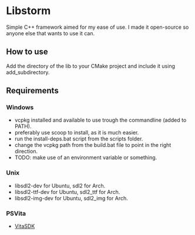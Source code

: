 # Libstorm
Simple C++ framework aimed for my ease of use. I made it open-source so anyone else that wants to use it can.

## How to use

Add the directory of the lib to your CMake project and include it using add_subdirectory.

## Requirements

### Windows
- vcpkg installed and available to use trough the commandline (added to PATH).
- preferably use scoop to install, as it is much easier.
- run the install-deps.bat script from the scripts folder.
- change the vcpkg path from the build.bat file to point in the right direction.
- TODO: make use of an environment variable or something.

### Unix

- libsdl2-dev for Ubuntu, sdl2 for Arch.
- libsdl2-ttf-dev for Ubuntu, sdl2_ttf for Arch.
- libsdl2-img-dev for Ubuntu, sdl2_img for Arch.

### PSVita

- [VitaSDK](https://vitasdk.org/)

